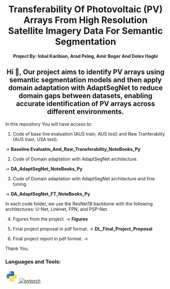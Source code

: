 <h1 align="center">Transferability Of Photovoltaic (PV) Arrays From High Resolution
Satellite Imagery Data For Semantic Segmentation </h1>
<p align="left">
</p>

<h4 align="center">Project By: Inbal Karibian, Arad Peleg, Amir Boger And Dolev Hagbi</h4>

<h2 align="center">Hi 👋, Our project aims to identify PV arrays using semantic segmentation models and then apply domain adaptation with AdaptSegNet to reduce domain gaps between datasets, enabling accurate identification of PV arrays across different environments. </h2>
<p align="left">
</p>

In this repository You will have access to: 

1. Code of base line evaluation (AUS train, AUS test) and Raw Tranferablity (AUS train, USA test).

-> <strong>Baseline Evaluatio_And_Raw_Transferability_NoteBooks_Py</strong> 

2. Code of Domain adaptation with AdaptSegNet architecture.
 
-> <strong>DA_AdaptSegNet_NoteBooks_Py</strong> 

3. Code of Domain adaptation with AdaptSegNet architecture and fine tuning.

-> <strong>DA_AdaptSegNet_FT_NoteBooks_Py</strong>

In each code folder, we use the ResNet18 backbone with the following architectures: U-Net, Linknet, FPN, and PSP-Net.

4. Figures from the project. -> <strong>Figures</strong>

5. Final project proposal in pdf format. -> <strong>DL_Final_Project_Proposal</strong>

6. Final project report in pdf format. -> <strong></strong>

Thank You.

<h3 align="left">Languages and Tools:</h3>
<p align="left"> <a href="https://www.python.org" target="_blank" rel="noreferrer"> <img src="https://raw.githubusercontent.com/devicons/devicon/master/icons/python/python-original.svg" alt="python" width="40" height="40"/> </a> <a href="https://pytorch.org/" target="_blank" rel="noreferrer"> <img src="https://www.vectorlogo.zone/logos/pytorch/pytorch-icon.svg" alt="pytorch" width="40" height="40"/> </a> </p>

